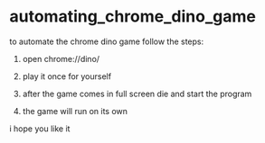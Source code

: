# automating_chrome_dino_game

to automate the chrome dino game follow the steps:
1. open chrome://dino/

2. play it once for yourself

3. after the game comes in full screen die and start the program 

4. the game will run on its own

i hope you like it 
